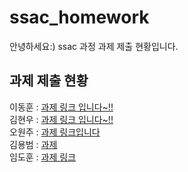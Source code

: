 # ssac_homework

안녕하세요:)
ssac 과정 과제 제출 현황입니다.

## 과제 제출 현황


이동훈 : [과제 링크 입니다~!!](https://www.github.com)
<br/>
김현우 : [과제 링크 입니다~!!](https://github.com/hyunwoo-developer/ssac_dbsignup)
<br/>
오원주 : [과제 링크입니다](https://github.com/PancakeCookie/ssac_homework.git)
<br/>
김용범 : [과제](https://github.com/Kim-yongbeom/ssac_homework.git)
<br/>
임도훈 : [과제 링크](https://github.com/Dohun-Im/ssac_prj.git)
